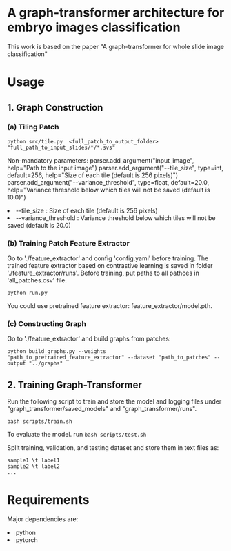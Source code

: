 # A graph-transformer architecture for embryo images classification
This work is based on the paper "A graph-transformer for whole slide image classification"


# Usage
## 1. Graph Construction

### (a) Tiling Patch 
```
python src/tile.py  <full_patch_to_output_folder> "full_path_to_input_slides/*/*.svs"
```
Non-mandatory parameters:
parser.add_argument("input_image", help="Path to the input image")
    parser.add_argument("--tile_size", type=int, default=256, help="Size of each tile (default is 256 pixels)")
    parser.add_argument("--variance_threshold", type=float, default=20.0, help="Variance threshold below which tiles will not be saved (default is 10.0)")
<li>--tile_size : Size of each tile (default is 256 pixels)</li>
<li>--variance_threshold : Variance threshold below which tiles will not be saved (default is 20.0)</li>

### (b) Training Patch Feature Extractor
Go to './feature_extractor' and config 'config.yaml' before training. The trained feature extractor based on contrastive learning is saved in folder './feature_extractor/runs'. Before training, put paths to all pathces in 'all_patches.csv' file.
```
python run.py
```
You could use pretrained feature extractor: feature_extractor/model.pth.

### (c) Constructing Graph
Go to './feature_extractor' and build graphs from patches:
```
python build_graphs.py --weights "path_to_pretrained_feature_extractor" --dataset "path_to_patches" --output "../graphs"
```

## 2. Training Graph-Transformer
Run the following script to train and store the model and logging files under "graph_transformer/saved_models" and "graph_transformer/runs".
```
bash scripts/train.sh
```
To evaluate the model. run
```bash scripts/test.sh```

Split training, validation, and testing dataset and store them in text files as:
```
sample1 \t label1
sample2 \t label2
...
```


# Requirements
Major dependencies are:
<li> python </li>
<li> pytorch </li>
